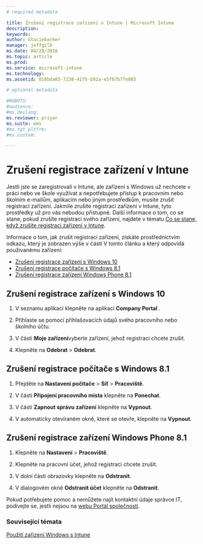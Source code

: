 ```yaml
---
# required metadata

title: Zrušení registrace zařízení v Intune | Microsoft Intune
description:
keywords:
author: Staciebarker
manager: jeffgilb
ms.date: 04/28/2016
ms.topic: article
ms.prod:
ms.service: microsoft-intune
ms.technology:
ms.assetid: 018bda65-7238-41f5-b92a-e5f67b7fe085

# optional metadata

#ROBOTS:
#audience:
#ms.devlang:
ms.reviewer: priyar
ms.suite: ems
#ms.tgt_pltfrm:
#ms.custom:

---
```



# Zrušení registrace zařízení v Intune

Jestli jste se zaregistrovali v Intune, ale zařízení s Windows už nechcete v práci nebo ve škole využívat a nepotřebujete přístup k pracovním nebo školním e-mailům, aplikacím nebo jiným prostředkům, musíte zrušit registraci zařízení. Jakmile zrušíte registraci zařízení v Intune, tyto prostředky už pro vás nebudou přístupné. Další informace o tom, co se stane, pokud zrušíte registraci svého zařízení, najdete v tématu [Co se stane, když zrušíte registraci zařízení v Intune](what-happens-if-you-unenroll-your-device-from-intune-windows.md).

Informace o tom, jak zrušit registraci zařízení, získáte prostřednictvím odkazu, který je zobrazen výše v části V tomto článku a který odpovídá používanému zařízení:

-   [Zrušení registrace zařízení s Windows 10](#unenroll-your-windows-10-device)
-   [Zrušení registrace počítače s Windows 8.1](#unenroll-your-windows-8-1-computer)
-   [Zrušení registrace zařízení Windows Phone 8.1](#unenroll-your-windows-phone-8-1-device)

## Zrušení registrace zařízení s Windows 10

1.  V seznamu aplikací klepněte na aplikaci **Company Portal** .

2.  Přihlaste se pomocí přihlašovacích údajů svého pracovního nebo školního účtu.

3.  V části **Moje zařízení**vyberte zařízení, jehož registraci chcete zrušit.

4.  Klepněte na **Odebrat** &gt; **Odebrat**.

## Zrušení registrace počítače s Windows 8.1

1.  Přejděte na **Nastavení počítače** &gt; **Síť** &gt; **Pracoviště**.

2.  V části **Připojení pracovního místa** klepněte na **Ponechat**.

3.  V části **Zapnout správu zařízení** klepněte na **Vypnout**.

4.  V automaticky otevíraném okně, které se otevře, klepněte na **Vypnout**.

## Zrušení registrace zařízení Windows Phone 8.1

1.  Klepněte na **Nastavení** &gt; **Pracoviště**.

2.  Klepněte na pracovní účet, jehož registraci chcete zrušit.

3.  V dolní části obrazovky klepněte na **Odstranit**.

4.  V dialogovém okně **Odstranit účet** klepněte na **Odstranit**.

Pokud potřebujete pomoc a nemůžete najít kontaktní údaje správce IT, podívejte se, jestli nejsou na [webu Portál společnosti](http://portal.manage.microsoft.com).

### Související témata
[Použití zařízení Windows s Intune](using-your-windows-device-with-intune.md)

<!--HONumber=Jun16_HO1-->


